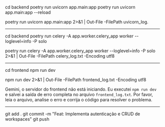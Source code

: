 cd backend
poetry run uvicorn app.main:app
poetry run uvicorn app.main:app --reload

poetry run uvicorn app.main:app 2>&1 | Out-File -FilePath uvicorn_log.

---

cd backend
poetry run celery -A app.worker.celery_app worker --loglevel=info -P solo

poetry run celery -A app.worker.celery_app worker --loglevel=info -P solo 2>&1 | Out-File -FilePath celery_log.txt -Encoding utf8

---

cd frontend
npm run dev

npm run dev 2>&1 | Out-File -FilePath frontend_log.txt -Encoding utf8

Gemini, o servidor do frontend não está iniciando. Eu executei `npm run dev` e salvei a saída de erro completa no arquivo `frontend_log.txt`. Por favor, leia o arquivo, analise o erro e corrija o código para resolver o problema.

---

git add .
git commit -m "Feat: Implementa autenticação e CRUD de workspaces"
git push